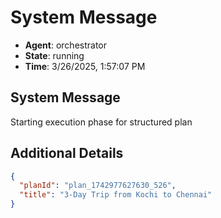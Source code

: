 # System Message

- **Agent**: orchestrator
- **State**: running
- **Time**: 3/26/2025, 1:57:07 PM

## System Message

Starting execution phase for structured plan

## Additional Details

```json
{
  "planId": "plan_1742977627630_526",
  "title": "3-Day Trip from Kochi to Chennai"
}
```

